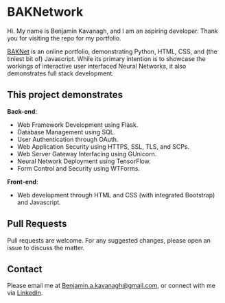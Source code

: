 BAKNetwork 
==

Hi. My name is Benjamin Kavanagh, and I am an aspiring developer. Thank you for visiting the repo for my portfolio.



[BAKNet](https://baknet.herokuapp.com) is an online portfolio, demonstrating Python, HTML, CSS, and (the tiniest bit of) Javascript. While its primary intention is to showcase the workings of interactive user interfaced Neural Networks, it also demonstrates full stack development. 

This project demonstrates
--

**Back-end**:
  * Web Framework Development using Flask.
  * Database Management using SQL.
  * User Authentication through OAuth.
  * Web Application Security using HTTPS, SSL, TLS, and SCPs.
  * Web Server Gateway Interfacing using GUnicorn.
  * Neural Network Deployment using TensorFlow.
  * Form Control and Security using WTForms.


**Front-end**:
  * Web development through HTML and CSS (with integrated Bootstrap) and Javascript.

Pull Requests
--
Pull requests are welcome. For any suggested changes, please open an issue to discuss the matter.


Contact
--
Please email me at Benjamin.a.kavanagh@gmail.com, or connect with me via [LinkedIn](https://www.linkedin.com/in/benjaminkavanagh/).